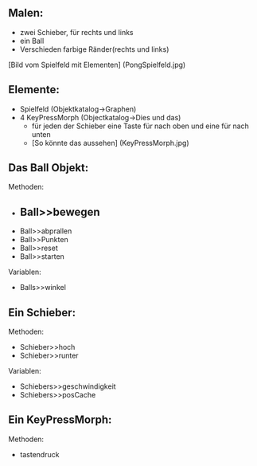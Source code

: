 Malen:
------
- zwei Schieber, für rechts und links
- ein Ball
- Verschieden farbige Ränder(rechts und links)

[Bild vom Spielfeld mit Elementen] (PongSpielfeld.jpg)

Elemente:
---------
- Spielfeld (Objektkatalog->Graphen)
- 4 KeyPressMorph (Objectkatalog->Dies und das)
  - für jeden der Schieber eine Taste für nach oben und eine für nach unten
  - [So könnte das aussehen] (KeyPressMorph.jpg)

Das Ball Objekt:
----------------
Methoden:
- Ball>>bewegen
  - 
- Ball>>abprallen
- Ball>>Punkten
- Ball>>reset
- Ball>>starten

Variablen:
- Balls>>winkel

Ein Schieber:
-------------
Methoden:
- Schieber>>hoch
- Schieber>>runter

Variablen:
- Schiebers>>geschwindigkeit
- Schiebers>>posCache
 

Ein KeyPressMorph:
------------------
Methoden:
- tastendruck
